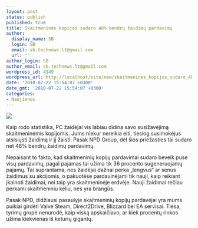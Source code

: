 ```yaml
---
layout: post
status: publish
published: true
title: Skaitmeninės kopijos sudaro 48% bendrų žaidimų pardavimų
author:
  display_name: SB
  login: SB
  email: sb.technews.lt@gmail.com
  url: ''
author_login: SB
author_email: sb.technews.lt@gmail.com
wordpress_id: 4949
wordpress_url: http://localhost/site/new/skaitmenines_kopijos_sudaro_48_bendru_zaidimu_pardavimu/
date: '2010-07-22 15:54:07 +0300'
date_gmt: '2010-07-22 15:54:07 +0300'
categories:
- Naujienos
---
```

<div class="imgright"><img src="http://t0.gstatic.com/images?q=tbn:sba8etoXxV4ThM:http://www.mycybersport.com/images/stories/Steam_Logo.png"  /></div>
<p>Kaip rodo statistika, PC žaidėjai vis labiau didina savo susižavėjimą skaitmeninėmis kopijomis. Jums niekur nereikia eiti, tiesiog susimokėjus atsisiųsti žaidimą ir jį žaisti. Pasak NPD Group, dėl šios priežasties tai sudaro net 48% bendrų žaidimų pardavimų.</p>
<p>Nepaisant to fakto, kad skaitmeninių kopijų pardavimai sudaro beveik puse visų pardavimų, pagal pajamas tai užima tik 36 procento sugeneruojamų pajamų. Tai suprantama, nes žaidėjai dažnai perka „lengvus“ ar senus žaidimus su akcijomis, o pakuotėse pardavinėjami tik nauji, kaip reikiant įkainoti žaidimai, nei taip yra skaitmeninėje erdvėje. Nauji žaidimai rečiau perkami skaitmeniniu keliu, nes yra brangūs.</p>
<p>Pasak NPD, didžiausi pasaulyje skaitmeninių kopijų pardavėjai yra mums puikiai girdėti Valve Steam, Direct2Drive, Blizzard bei EA servisai. Tiesa, tyrimų grupė nenurodė, kaip viską apskaičiavo, ar kiek procentų rinkos užima kiekvienas iš keturių gigantų.<br /></p>
